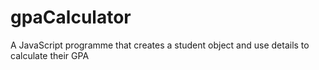 # gpaCalculator
A JavaScript programme that creates a student object and use details to calculate their GPA 
